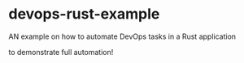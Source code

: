 # devops-rust-example
AN example on how to automate DevOps tasks in a Rust application

to demonstrate full automation!
